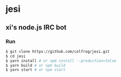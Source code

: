 # jesi

## xi's node.js IRC bot

### Run

```sh
$ git clone https://github.com/colfrog/jesi.git
$ cd jesi
$ yarn install # or npm install --production=false
$ yarn build # or npm build
$ yarn start # or npm start
```
